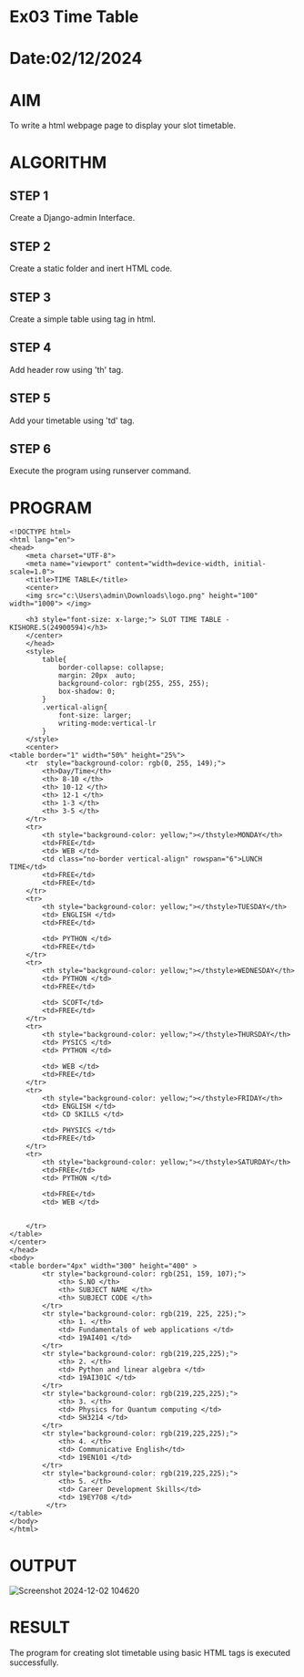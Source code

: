 # Ex03 Time Table
# Date:02/12/2024
# AIM
To write a html webpage page to display your slot timetable.

# ALGORITHM
## STEP 1
Create a Django-admin Interface.

## STEP 2
Create a static folder and inert HTML code.

## STEP 3
Create a simple table using <table> tag in html.

## STEP 4
Add header row using 'th' tag.

## STEP 5
Add your timetable using 'td' tag.

## STEP 6
Execute the program using runserver command.

# PROGRAM

```
<!DOCTYPE html>
<html lang="en">
<head>
    <meta charset="UTF-8">
    <meta name="viewport" content="width=device-width, initial-scale=1.0">
    <title>TIME TABLE</title>
    <center>
    <img src="c:\Users\admin\Downloads\logo.png" height="100" width="1000"> </img>
    
    <h3 style="font-size: x-large;"> SLOT TIME TABLE - KISHORE.S(24900594)</h3>    
    </center>
    </head>    
    <style>
        table{
            border-collapse: collapse;
            margin: 20px  auto;
            background-color: rgb(255, 255, 255);
            box-shadow: 0;
        }
        .vertical-align{
            font-size: larger;
            writing-mode:vertical-lr
        }
    </style>
    <center>
<table border="1" width="50%" height="25%">
    <tr  style="background-color: rgb(0, 255, 149);">
        <th>Day/Time</th>
        <th> 8-10 </th>
        <th> 10-12 </th>
        <th> 12-1 </th>
        <th> 1-3 </th>
        <th> 3-5 </th>
    </tr>
    <tr> 
        <th style="background-color: yellow;"></thstyle>MONDAY</th>
        <td>FREE</td> 
        <td> WEB </td>
        <td class="no-border vertical-align" rowspan="6">LUNCH  TIME</td>
        <td>FREE</td>
        <td>FREE</td>
    </tr>
    <tr>
        <th style="background-color: yellow;"></thstyle>TUESDAY</th>
        <td> ENGLISH </td>
        <td>FREE</td>
    
        <td> PYTHON </td>
        <td>FREE</td>
    </tr>
    <tr>
        <th style="background-color: yellow;"></thstyle>WEDNESDAY</th>
        <td> PYTHON </td>
        <td>FREE</td> 

        <td> SCOFT</td>
        <td>FREE</td>
    </tr>  
    <tr>
        <th style="background-color: yellow;"></thstyle>THURSDAY</th>
        <td> PYSICS </td>
        <td> PYTHON </td>

        <td> WEB </td>
        <td>FREE</td>
    </tr>
    <tr>
        <th style="background-color: yellow;"></thstyle>FRIDAY</th>
        <td> ENGLISH </td>
        <td> CD SKILLS </td>

        <td> PHYSICS </td>
        <td>FREE</td>
    </tr>
    <tr>
        <th style="background-color: yellow;"></thstyle>SATURDAY</th>
        <td>FREE</td>
        <td> PYTHON </td>

        <td>FREE</td>
        <td> WEB </td>


    </tr>    
</table>
</center>
</head>
<body>
<table border="4px" width="300" height="400" >
        <tr style="background-color: rgb(251, 159, 107);">
            <th> S.NO </th>
            <th> SUBJECT NAME </th>
            <th> SUBJECT CODE </th>
        </tr>
        <tr style="background-color: rgb(219, 225, 225);">
            <th> 1. </th>
            <td> Fundamentals of web applications </td>
            <td> 19AI401 </td>
        </tr>
        <tr style="background-color: rgb(219,225,225);">
            <th> 2. </th>
            <td> Python and linear algebra </td>
            <td> 19AI301C </td>
        </tr>
        <tr style="background-color: rgb(219,225,225);">
            <th> 3. </th>
            <td> Physics for Quantum computing </td>
            <td> SH3214 </td>
        </tr>
        <tr style="background-color: rgb(219,225,225);">
            <th> 4. </th>
            <td> Communicative English</td>
            <td> 19EN101 </td>
        </tr>
        <tr style="background-color: rgb(219,225,225);">
            <th> 5. </th>
            <td> Career Development Skills</td>
            <td> 19EY708 </td>
         </tr>
</table>
</body>
</html>

```
# OUTPUT


![Screenshot 2024-12-02 104620](https://github.com/user-attachments/assets/acd0b7c1-b529-434a-a026-58cc81caf107)


# RESULT
The program for creating slot timetable using basic HTML tags is executed successfully.
